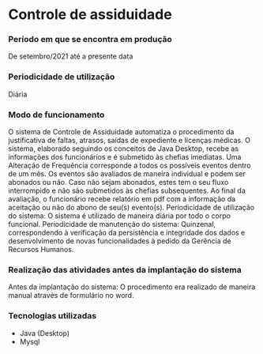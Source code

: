 # Controle de assiduidade 

### Período em que se encontra em produção
De setembro/2021 até a presente data

### Periodicidade de utilização
Diária

### Modo de funcionamento
O sistema de Controle de Assiduidade automatiza o procedimento da justificativa de faltas, atrasos, saídas de expediente e licenças médicas. O sistema, elaborado seguindo os conceitos de Java Desktop, recebe as informações dos funcionários e é submetido às chefias imediatas. 
Uma Alteração de Frequência corresponde a todos os possíveis eventos dentro de um mês. Os eventos são avaliados de maneira individual e podem ser abonados ou não. Caso não sejam abonados, estes tem o seu fluxo interrompido e não são submetidos às chefias subsequentes.
Ao final da avaliação, o funcionário recebe relatório em pdf com a informação da aceitação ou não do abono de seu(s) evento(s). 
Periodicidade de utilização do sistema: O sistema é utilizado de maneira diária por todo o corpo funcional.
Periodicidade de manutenção do sistema: Quinzenal, correspondendo à verificação da persistência e integridade dos dados e desenvolvimento de novas funcionalidades à pedido da Gerência de Recursos Humanos.

### Realização das atividades antes da implantação do sistema
Antes da implantação do sistema: O procedimento era realizado de maneira manual através de formulário no word.

### Tecnologias utilizadas
* Java (Desktop)
* Mysql

